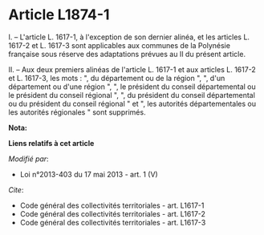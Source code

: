 # Article L1874-1

I. – L'article L. 1617-1, à l'exception de son dernier alinéa, et les articles L. 1617-2 et L. 1617-3 sont applicables aux
communes de la Polynésie française sous réserve des adaptations prévues au II du présent article.

II. – Aux deux premiers alinéas de l'article L. 1617-1 et aux articles L. 1617-2 et L. 1617-3, les mots : ", du département
ou de la région ", ", d'un département ou d'une région ", ", le président du conseil départemental ou le président du conseil
régional ", ", du président du conseil départemental ou du président du conseil régional " et ", les autorités
départementales ou les autorités régionales " sont supprimés.

**Nota:**



**Liens relatifs à cet article**

_Modifié par_:

  - Loi n°2013-403 du 17 mai 2013 - art. 1 (V)

_Cite_:

  - Code général des collectivités territoriales - art. L1617-1
  - Code général des collectivités territoriales - art. L1617-2
  - Code général des collectivités territoriales - art. L1617-3
